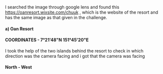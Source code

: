 I searched the image through google lens and found this https://oanresort.wixsite.com/chuuk , which is the website of the resort and has the same image as that given in the challenge.
#### a) Oan Resort #####
#### COORDINATES -  7°21'48"N 151°45'20"E ####
I took the help of the two islands behind the resort to check in which direction was the camera facing and i got that the camera was facing
#### North - West ####
